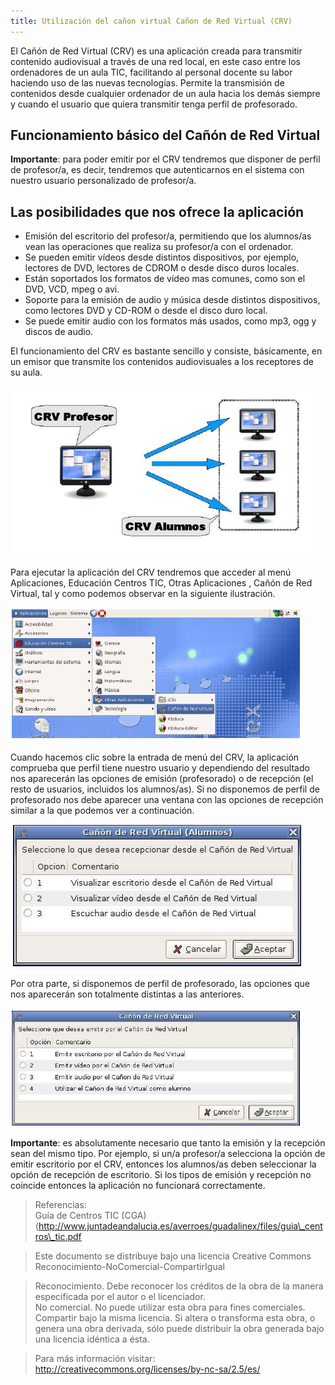```yaml
---
title: Utilización del cañon virtual Cañon de Red Virtual (CRV)  
---
```


El Cañón de Red Virtual (CRV) es una aplicación creada para transmitir contenido audiovisual a través de una red local, en este caso entre los ordenadores de un aula TIC, facilitando al personal docente su labor haciendo uso de las nuevas tecnologías. Permite la transmisión de contenidos desde cualquier ordenador de un aula hacia los demás siempre y cuando el usuario que quiera transmitir tenga perfil de profesorado.  
  
## Funcionamiento básico del Cañón de Red Virtual  
  
**Importante**: para poder emitir por el CRV tendremos que disponer de perfil de profesor/a, es decir, tendremos que autenticarnos en el sistema con nuestro usuario personalizado de profesor/a.  
  
## Las posibilidades que nos ofrece la aplicación
  
* Emisión del escritorio del profesor/a, permitiendo que los alumnos/as vean las operaciones que realiza su profesor/a con el ordenador.
* Se pueden emitir vídeos desde distintos dispositivos, por ejemplo, lectores de DVD, lectores de CDROM o desde disco duros locales.
* Están soportados los formatos de vídeo mas comunes, como son el DVD, VCD, mpeg o avi.
* Soporte para la emisión de audio y música desde distintos dispositivos, como lectores DVD y CD-ROM o desde el disco duro local.
* Se puede emitir audio con los formatos más usados, como mp3, ogg y discos de audio.

El funcionamiento del CRV es bastante sencillo y consiste, básicamente, en un emisor que transmite los contenidos audiovisuales a los receptores de su aula.  
  

![crv](../img/crv.png "crv")  
  
Para ejecutar la aplicación del CRV tendremos que acceder al menú Aplicaciones, Educación Centros TIC, Otras Aplicaciones , Cañón de Red Virtual, tal y como podemos observar en la siguiente ilustración.  
 
![crv2](../img/crv2.png "crv2")  
  
Cuando hacemos clic sobre la entrada de menú del CRV, la aplicación comprueba que perfil tiene nuestro usuario y dependiendo del resultado nos aparecerán las opciones de emisión (profesorado) o de recepción (el resto de usuarios, incluidos los alumnos/as). Si no disponemos de perfil de profesorado nos debe aparecer una ventana con las opciones de recepción similar a la que podemos ver a continuación.  

![crv3](../img/crv3.png "crv3")  

Por otra parte, si disponemos de perfil de profesorado, las opciones que nos aparecerán son totalmente distintas a las anteriores.  

![crv4](../img/crv4.png "crv4")  
  
**Importante**: es absolutamente necesario que tanto la emisión y la recepción sean del mismo tipo. Por ejemplo, si un/a profesor/a selecciona la opción de emitir escritorio por el CRV, entonces los alumnos/as deben seleccionar la opción de recepción de escritorio. Si los tipos de emisión y recepción no coincide entonces la aplicación no funcionará correctamente.  
  
> Referencias:  
> Guía de Centros TIC (CGA) (http://www.juntadeandalucia.es/averroes/guadalinex/files/guia\_centros\_tic.pdf  
  
> Este documento se distribuye bajo una licencia Creative Commons Reconocimiento-NoComercial-CompartirIgual  
  
> Reconocimiento. Debe reconocer los créditos de la obra de la manera especificada por el autor o el licenciador.  
> No comercial. No puede utilizar esta obra para fines comerciales.  
> Compartir bajo la misma licencia. Si altera o transforma esta obra, o genera una obra derivada, sólo puede distribuir la obra generada bajo una licencia idéntica a ésta.  
  
  
> Para más información visitar: http://creativecommons.org/licenses/by-nc-sa/2.5/es/